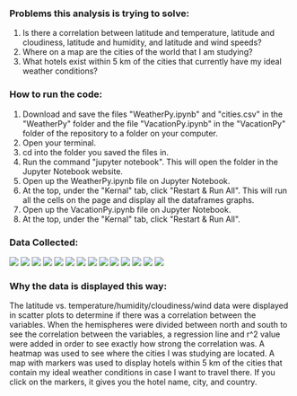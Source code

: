 ### Problems this analysis is trying to solve:
1. Is there a correlation between latitude and temperature, latitude and cloudiness, latitude and humidity, and latitude and wind speeds?
1. Where on a map are the cities of the world that I am studying?
1. What hotels exist within 5 km of the cities that currently have my ideal weather conditions?

### How to run the code:
1. Download and save the files "WeatherPy.ipynb" and "cities.csv" in the "WeatherPy" folder and the file "VacationPy.ipynb" in the "VacationPy" folder of the repository to a folder on your computer.
1. Open your terminal.
1. cd into the folder you saved the files in.
1. Run the command "jupyter notebook". This will open the folder in the Jupyter Notebook website.
1. Open up the WeatherPy.ipynb file on Jupyter Notebook.
1. At the top, under the "Kernal" tab, click "Restart & Run All". This will run all the cells on the page and display all the dataframes graphs.
1. Open up the VacationPy.ipynb file on Jupyter Notebook.
1. At the top, under the "Kernal" tab, click "Restart & Run All".

### Data Collected:
![](WeatherPy/Figures/temp.png)
![](WeatherPy/Figures/tempnorth.png)
![](WeatherPy/Figures/tempsouth.png)
![](WeatherPy/Figures/humid.png)
![](WeatherPy/Figures/humidnorth.png)
![](WeatherPy/Figures/humidsouth.png)
![](WeatherPy/Figures/cloud.png)
![](WeatherPy/Figures/cloudnorth.png)
![](WeatherPy/Figures/cloudsouth.png)
![](WeatherPy/Figures/wind.png)
![](WeatherPy/Figures/windnorth.png)
![](WeatherPy/Figures/windsouth.png)
![](WeatherPy/Figures/heat%20map%20of%20cities.png)
![](WeatherPy/Figures/marker%20map%20of%20hotels.png)

### Why the data is displayed this way:
The latitude vs. temperature/humidity/cloudiness/wind data were displayed in scatter plots to determine if there was a correlation between the variables. When the hemispheres were divided between north and south to see the correlation between the variables, a regression line and r^2 value were added in order to see exactly how strong the correlation was.
A heatmap was used to see where the cities I was studying are located. A map with markers was used to display hotels within 5 km of the cities that contain my ideal weather conditions in case I want to travel there. If you click on the markers, it gives you the hotel name, city, and country.
